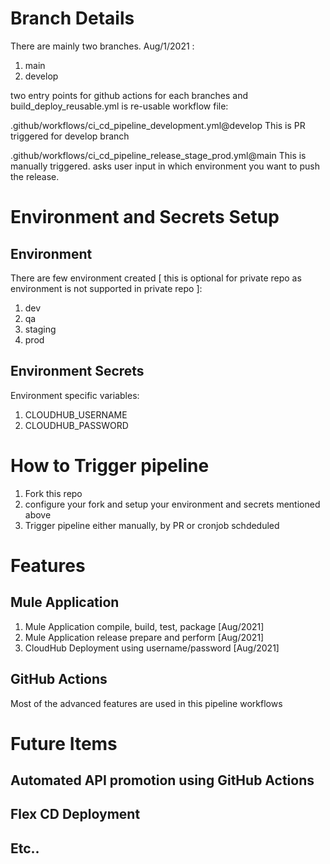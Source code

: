 <!-- CICD Pipelines for mule application deployment to cloudhub using GitHub Actions  -->
# Branch Details
There are mainly two branches. Aug/1/2021 :
1. main
2. develop

two entry points for github actions for each branches and build_deploy_reusable.yml is re-usable workflow file:

.github/workflows/ci_cd_pipeline_development.yml@develop
  This is PR triggered for develop branch

.github/workflows/ci_cd_pipeline_release_stage_prod.yml@main
  This is manually triggered. asks user input in which environment you want to push the release.

# Environment and Secrets Setup
## Environment
There are few environment created [ this is optional for private repo as environment is not supported in private repo ]:
1. dev
2. qa
3. staging
4. prod
## Environment Secrets
Environment specific variables:  
1. CLOUDHUB_USERNAME
2. CLOUDHUB_PASSWORD

# How to Trigger pipeline
1. Fork this repo 
2. configure your fork and setup your environment and secrets mentioned above
3. Trigger pipeline either manually, by PR or cronjob schdeduled

# Features
## Mule Application
1. Mule Application compile, build, test, package [Aug/2021]
2. Mule Application release prepare and perform [Aug/2021]
3. CloudHub Deployment using username/password [Aug/2021]
## GitHub Actions
Most of the advanced features are used in this pipeline workflows

# Future Items
## Automated API promotion using GitHub Actions
## Flex CD Deployment
## Etc..
